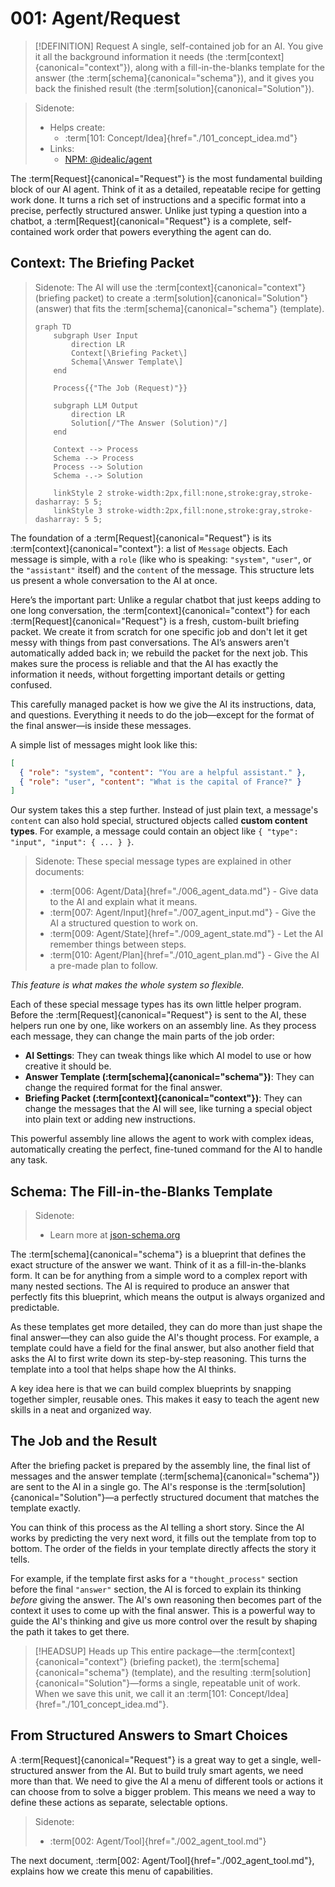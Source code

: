 # 001: Agent/Request

> [!DEFINITION] Request
> A single, self-contained job for an AI. You give it all the background information it needs (the :term[context]{canonical="context"}), along with a fill-in-the-blanks template for the answer (the :term[schema]{canonical="schema"}), and it gives you back the finished result (the :term[solution]{canonical="Solution"}).

> Sidenote:
>
> - Helps create:
>   - :term[101: Concept/Idea]{href="./101_concept_idea.md"}
> - Links:
>   - [NPM: @idealic/agent](https://www.npmjs.com/package/@augceo/agent)

The :term[Request]{canonical="Request"} is the most fundamental building block of our AI agent. Think of it as a detailed, repeatable recipe for getting work done. It turns a rich set of instructions and a specific format into a precise, perfectly structured answer. Unlike just typing a question into a chatbot, a :term[Request]{canonical="Request"} is a complete, self-contained work order that powers everything the agent can do.

## Context: The Briefing Packet

> Sidenote:
> The AI will use the :term[context]{canonical="context"} (briefing packet) to create a :term[solution]{canonical="Solution"} (answer) that fits the :term[schema]{canonical="schema"} (template).
>
> ```mermaid
> graph TD
>     subgraph User Input
>         direction LR
>         Context[\Briefing Packet\]
>         Schema[\Answer Template\]
>     end
>
>     Process{{"The Job (Request)"}}
>
>     subgraph LLM Output
>         direction LR
>         Solution[/"The Answer (Solution)"/]
>     end
>
>     Context --> Process
>     Schema --> Process
>     Process --> Solution
>     Schema -.-> Solution
>
>     linkStyle 2 stroke-width:2px,fill:none,stroke:gray,stroke-dasharray: 5 5;
>     linkStyle 3 stroke-width:2px,fill:none,stroke:gray,stroke-dasharray: 5 5;
> ```

The foundation of a :term[Request]{canonical="Request"} is its :term[context]{canonical="context"}: a list of `Message` objects. Each message is simple, with a `role` (like who is speaking: `"system"`, `"user"`, or the `"assistant"` itself) and the `content` of the message. This structure lets us present a whole conversation to the AI at once.

Here’s the important part: Unlike a regular chatbot that just keeps adding to one long conversation, the :term[context]{canonical="context"} for each :term[Request]{canonical="Request"} is a fresh, custom-built briefing packet. We create it from scratch for one specific job and don't let it get messy with things from past conversations. The AI’s answers aren't automatically added back in; we rebuild the packet for the next job. This makes sure the process is reliable and that the AI has exactly the information it needs, without forgetting important details or getting confused.

This carefully managed packet is how we give the AI its instructions, data, and questions. Everything it needs to do the job—except for the format of the final answer—is inside these messages.

A simple list of messages might look like this:

```json
[
  { "role": "system", "content": "You are a helpful assistant." },
  { "role": "user", "content": "What is the capital of France?" }
]
```

Our system takes this a step further. Instead of just plain text, a message's `content` can also hold special, structured objects called **custom content types**. For example, a message could contain an object like `{ "type": "input", "input": { ... } }`.

> Sidenote:
> These special message types are explained in other documents:
>
> - :term[006: Agent/Data]{href="./006_agent_data.md"} - Give data to the AI and explain what it means.
> - :term[007: Agent/Input]{href="./007_agent_input.md"} - Give the AI a structured question to work on.
> - :term[009: Agent/State]{href="./009_agent_state.md"} - Let the AI remember things between steps.
> - :term[010: Agent/Plan]{href="./010_agent_plan.md"} - Give the AI a pre-made plan to follow.

_This feature is what makes the whole system so flexible._

Each of these special message types has its own little helper program. Before the :term[Request]{canonical="Request"} is sent to the AI, these helpers run one by one, like workers on an assembly line. As they process each message, they can change the main parts of the job order:

- **AI Settings**: They can tweak things like which AI model to use or how creative it should be.
- **Answer Template (:term[schema]{canonical="schema"})**: They can change the required format for the final answer.
- **Briefing Packet (:term[context]{canonical="context"})**: They can change the messages that the AI will see, like turning a special object into plain text or adding new instructions.

This powerful assembly line allows the agent to work with complex ideas, automatically creating the perfect, fine-tuned command for the AI to handle any task.

## Schema: The Fill-in-the-Blanks Template

> Sidenote:
>
> - Learn more at [json-schema.org](https://json-schema.org/)

The :term[schema]{canonical="schema"} is a blueprint that defines the exact structure of the answer we want. Think of it as a fill-in-the-blanks form. It can be for anything from a simple word to a complex report with many nested sections. The AI is required to produce an answer that perfectly fits this blueprint, which means the output is always organized and predictable.

As these templates get more detailed, they can do more than just shape the final answer—they can also guide the AI's thought process. For example, a template could have a field for the final answer, but also another field that asks the AI to first write down its step-by-step reasoning. This turns the template into a tool that helps shape how the AI thinks.

A key idea here is that we can build complex blueprints by snapping together simpler, reusable ones. This makes it easy to teach the agent new skills in a neat and organized way.

## The Job and the Result

After the briefing packet is prepared by the assembly line, the final list of messages and the answer template (:term[schema]{canonical="schema"}) are sent to the AI in a single go. The AI's response is the :term[solution]{canonical="Solution"}—a perfectly structured document that matches the template exactly.

You can think of this process as the AI telling a short story. Since the AI works by predicting the very next word, it fills out the template from top to bottom. The order of the fields in your template directly affects the story it tells.

For example, if the template first asks for a `"thought_process"` section before the final `"answer"` section, the AI is forced to explain its thinking _before_ giving the answer. The AI's own reasoning then becomes part of the context it uses to come up with the final answer. This is a powerful way to guide the AI's thinking and give us more control over the result by shaping the path it takes to get there.

> [!HEADSUP] Heads up
> This entire package—the :term[context]{canonical="context"} (briefing packet), the :term[schema]{canonical="schema"} (template), and the resulting :term[solution]{canonical="Solution"}—forms a single, repeatable unit of work. When we save this unit, we call it an :term[101: Concept/Idea]{href="./101_concept_idea.md"}.

## From Structured Answers to Smart Choices

A :term[Request]{canonical="Request"} is a great way to get a single, well-structured answer from the AI. But to build truly smart agents, we need more than that. We need to give the AI a menu of different tools or actions it can choose from to solve a bigger problem. This means we need a way to define these actions as separate, selectable options.

> Sidenote:
>
> - :term[002: Agent/Tool]{href="./002_agent_tool.md"}

The next document, :term[002: Agent/Tool]{href="./002_agent_tool.md"}, explains how we create this menu of capabilities.

